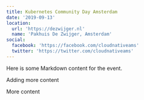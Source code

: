 ```yaml
---
title: Kubernetes Community Day Amsterdam
date: '2019-09-13'
location:
  url: 'https://dezwijger.nl'
  name: 'Pakhuis De Zwijger, Amsterdam'
social:
  facebook: 'https://facebook.com/cloudnativeams'
  twitter: 'https://twitter.com/cloudnativeams'
---
```


Here is some Markdown content for the event.

Adding more content

More content
